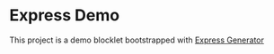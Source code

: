 # Express Demo

This project is a demo blocklet bootstrapped with [Express Generator](https://expressjs.com/en/starter/generator.html)
